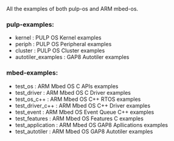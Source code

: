 All the examples of both pulp-os and ARM mbed-os.

### pulp-examples:
 - kernel               : PULP OS Kernel examples
 - periph               : PULP OS Peripheral examples
 - cluster              : PULP OS Cluster examples
 - autotiler_examples   : GAP8 Autotiler examples

### mbed-examples:
 - test_os              : ARM Mbed OS C APIs examples
 - test_driver          : ARM Mbed OS C Driver examples
 - test_os_c++          : ARM Mbed OS C++ RTOS examples
 - test_driver_c++      : ARM Mbed OS C++ Driver examples
 - test_event           : ARM Mbed OS Event Queue C++ examples
 - test_features        : ARM Mbed OS Features C examples
 - test_application     : ARM Mbed OS GAP8 Apllications examples
 - test_autotiler       : ARM Mbed OS GAP8 Autotiler examples
